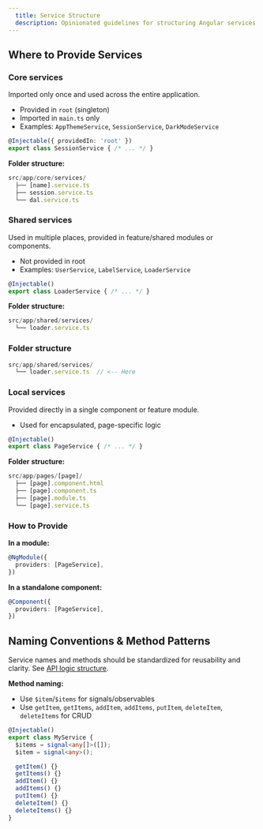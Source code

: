 ```yaml
---
  title: Service Structure
  description: Opinionated guidelines for structuring Angular services.
---
```




## Where to Provide Services

### Core services
Imported only once and used across the entire application.
- Provided in `root` (singleton)
- Imported in `main.ts` only
- Examples: `AppThemeService`, `SessionService`, `DarkModeService`

```typescript
@Injectable({ providedIn: 'root' })
export class SessionService { /* ... */ }
```

**Folder structure:**
```typescript
src/app/core/services/
  ├── [name].service.ts
  ├── session.service.ts
  └── dal.service.ts
```

### Shared services
Used in multiple places, provided in feature/shared modules or components.
- Not provided in root
- Examples: `UserService`, `LabelService`, `LoaderService`

```typescript
@Injectable()
export class LoaderService { /* ... */ }
```

**Folder structure:**
```typescript
src/app/shared/services/
  └── loader.service.ts
```

### Folder structure
```typescript
src/app/shared/services/
  └── loader.service.ts  // <-- Here
```


### Local services
Provided directly in a single component or feature module.
- Used for encapsulated, page-specific logic

```typescript
@Injectable()
export class PageService { /* ... */ }
```

**Folder structure:**
```typescript
src/app/pages/[page]/
  ├── [page].component.html
  ├── [page].component.ts
  ├── [page].module.ts
  └── [page].service.ts
```


### How to Provide

**In a module:**
```typescript
@NgModule({
  providers: [PageService],
})
```

**In a standalone component:**
```typescript
@Component({
  providers: [PageService],
})
```


## Naming Conventions & Method Patterns

Service names and methods should be standardized for reusability and clarity. See [API logic structure](https://github.com/o-pinion/api/wiki).

**Method naming:**

- Use `$item`/`$items` for signals/observables
- Use `getItem`, `getItems`, `addItem`, `addItems`, `putItem`, `deleteItem`, `deleteItems` for CRUD

```typescript
@Injectable()
export class MyService {
  $items = signal<any[]>([]);
  $item = signal<any>();

  getItem() {}
  getItems() {}
  addItem() {}
  addItems() {}
  putItem() {}
  deleteItem() {}
  deleteItems() {}
}
```
